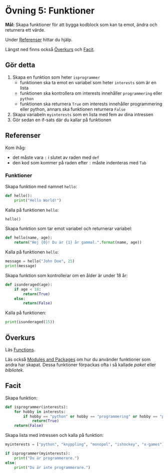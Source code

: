 # Övning 5: Funktioner

**Mål:** Skapa funktioner för att bygga kodblock som kan ta emot, ändra och returnera ett värde.

Under [Referenser](#referenser) hittar du hjälp.

Längst ned finns också [Överkurs](#Överkurs) och [Facit](#facit).

## Gör detta

1. Skapa en funktion som heter `isprogrammer`
      - funktionen ska ta emot en variabel som heter `interests` som är en lista
      - funktionen ska kontrollera om interests innehåller `programmering` eller `python`
      - funktionen ska returnera `True` om interests innehåller programmering eller python, annars ska funktionen returnera `False`
2. Skapa variabeln `myinterests` som en lista med fem av dina intressen
3. Gör sedan en if-sats där du kallar på funktionen

## Referenser

Kom ihåg:

- det måste vara `:` i slutet av raden med `def`
- den kod som kommer på raden efter `:` måste indenteras med `Tab`

### Funktioner

Skapa funktion med namnet `hello`:
```py
def hello():
	print("Hello World!")
```

Kalla på funktionen `hello`:
```py
hello()
```

Skapa funktion som tar emot variabel och returnerar variabel:
```py
def hello(name, age):
	return("Hej {0}! Du är {1} år gammal.".format(name, age))
```

Kalla på funktionen `hello`:
```py
message = hello("John Doe", 25)
print(message)
```

Skapa funktion som kontrollerar om en ålder är under 18 år:
```py
def isunderaged(age):
	if age < 18:
		return(True)
	else:
		return(False)
```

Kalla på funktionen:
```py
print(isunderaged(15))
```

## Överkurs

Läs [Functions](https://www.learnpython.org/en/Functions).

Läs också [Modules and Packages](https://www.learnpython.org/en/Modules_and_Packages) om hur du använder funktioner som andra har skapat. Dessa funktioner förpackas ofta i så kallade *paket* eller *bibliotek*.

## Facit

Skapa funktion:
```py
def isprogrammer(interests):
	for hobby in interests:
		if hobby == "python" or hobby == "programmering" or hobby == "programmera":
			return(True)
	return(False)
```

Skapa lista med intressen och kalla på funktion:
```py
myinterests = ["python", "knyppling", "monopol", "ishockey", "x-games"]

if isprogrammer(myinterests):
	print("Du är programmerare.")
else:
	print("Du är inte programmerare.")
```
